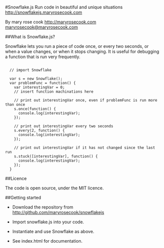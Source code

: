 #Snowflake.js
Run code in beautiful and unique situations
http://snowflakejs.maryrosecook.com

By mary rose cook
http://maryrosecook.com
maryrosecook@maryrosecook.com

##What is Snowflake.js?

Snowflake lets you run a piece of code once, or every two seconds, or when a value changes, or when it stops changing.  It is useful for debugging a function that is run very frequently.

<pre><code>
  // import Snowflake

  var s = new Snowflake();
  var problemFunc = function() {
    var interestingVar = 0;
    // insert function machinations here

    // print out interestingVar once, even if problemFunc is run more than once
    s.once(function() {
      console.log(interestingVar);
    });

    // print out interestingVar every two seconds
    s.every(2, function() {
      console.log(interestingVar);
    });

    // print out interestingVar if it has not changed since the last run
    s.stuck([interestingVar], function() {
      console.log(interestingVar);
    });
  }
</code></pre>

##Licence

The code is open source, under the MIT licence.

##Getting started

* Download the repository from http://github.com/maryrosecook/snowflakejs

* Import snowflake.js into your code.

* Instantiate and use Snowflake as above.

* See index.html for documentation.